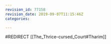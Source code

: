 ```yaml
---
revision_id: 77158
revision_date: 2019-09-07T11:15:46Z
categories:

---
```


#REDIRECT [[The_Thrice-cursed_Court#Tharim]]